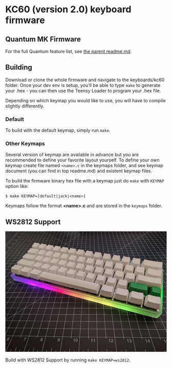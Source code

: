 KC60 (version 2.0) keyboard firmware
======================

## Quantum MK Firmware
For the full Quantum feature list, see [the parent readme.md](/readme.md).

## Building
Download or clone the whole firmware and navigate to the keyboards/kc60 folder. Once your dev env is setup, you'll be able to type `make` to generate your .hex - you can then use the Teensy Loader to program your .hex file.

Depending on which keymap you would like to use, you will have to compile slightly differently.

### Default
To build with the default keymap, simply run `make`.

### Other Keymaps
Several version of keymap are available in advance but you are recommended to define your favorite layout yourself. To define your own keymap create file named `<name>.c` in the keymaps folder, and see keymap document (you can find in top readme.md) and existent keymap files.

To build the firmware binary hex file with a keymap just do `make` with `KEYMAP` option like:
```
$ make KEYMAP=[default|jack|<name>]
```
Keymaps follow the format **__\<name\>.c__** and are stored in the `keymaps` folder.

## WS2812 Support
![Image of KC60 with RGB Underglow](keymaps/ws2812/ws2812_example.jpg)

Build with WS2812 Support by running `make KEYMAP=ws2812`.
